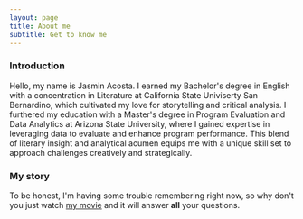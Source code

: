 ```yaml
---
layout: page
title: About me
subtitle: Get to know me
---
```


### Introduction

Hello, my name is Jasmin Acosta. I earned my Bachelor's degree in English with a concentration in Literature at California State Univiserty San Bernardino, which cultivated my love for storytelling and critical analysis. I furthered my education with a Master's degree in Program Evaluation and Data Analytics at Arizona State University, where I gained expertise in leveraging data to evaluate and enhance program performance. This blend of literary insight and analytical acumen equips me with a unique skill set to approach challenges creatively and strategically.

### My story

To be honest, I'm having some trouble remembering right now, so why don't you just watch [my movie](https://en.wikipedia.org/wiki/The_Princess_Bride_%28film%29) and it will answer **all** your questions.
